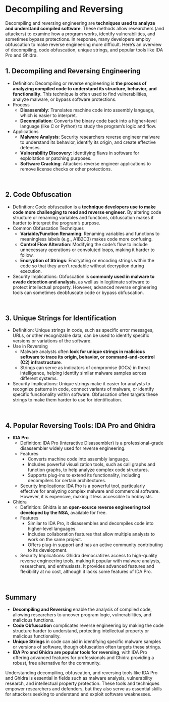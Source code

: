 <br>

# Decompiling and Reversing
Decompiling and reversing engineering are **techniques used to analyze and understand compiled software**. These methods allow researchers (and attackers) to examine how a program works, identify vulnerabilities, and sometimes bypass protections. In response, many developers employ obfuscation to make reverse engineering more difficult. Here’s an overview of decompiling, code obfuscation, unique strings, and popular tools like IDA Pro and Ghidra.

## 1. Decompiling and Reversing Engineering
  - Definition: Decompiling or reverse engineering is **the process of analyzing compiled code to understand its structure, behavior, and functionality**. This technique is often used to find vulnerabilities, analyze malware, or bypass software protections.
  - Process
    - **Disassembly**: Translates machine code into assembly language, which is easier to interpret.
    - **Decompilation**: Converts the binary code back into a higher-level language (like C or Python) to study the program’s logic and flow.
  - Applications
    - **Malware Analysis**: Security researchers reverse engineer malware to understand its behavior, identify its origin, and create effective defenses.
    - **Vulnerability Discovery**: Identifying flaws in software for exploitation or patching purposes.
    - **Software Cracking**: Attackers reverse engineer applications to remove license checks or other protections.  
<br>

## 2. Code Obfuscation
  - Definition: Code obfuscation is a **technique developers use to make code more challenging to read and reverse engineer**. By altering code structure or renaming variables and functions, obfuscation makes it harder to interpret the program’s purpose.
  - Common Obfuscation Techniques
    - **Variable/Function Renaming**: Renaming variables and functions to meaningless labels (e.g., A1B2C3) makes code more confusing.
    - **Control Flow Alteration**: Modifying the code’s flow to include unnecessary operations or convoluted loops, making it harder to follow.
    - **Encryption of Strings**: Encrypting or encoding strings within the code so that they aren’t readable without decryption during execution.
  - Security Implications: Obfuscation is **commonly used in malware to evade detection and analysis**, as well as in legitimate software to protect intellectual property. However, advanced reverse engineering tools can sometimes deobfuscate code or bypass obfuscation.  
<br>

## 3. Unique Strings for Identification
  - Definition: Unique strings in code, such as specific error messages, URLs, or other recognizable data, can be used to identify specific versions or variations of the software.
  - Use in Reversing
    - Malware analysts often **look for unique strings in malicious software to trace its origin, behavior, or command-and-control (C2) infrastructure**.
    - Strings can serve as indicators of compromise (IOCs) in threat intelligence, helping identify similar malware samples across different systems.
  - Security Implications: Unique strings make it easier for analysts to recognize patterns in code, connect variants of malware, or identify specific functionality within software. Obfuscation often targets these strings to make them harder to use for identification.  
<br>

## 4. Popular Reversing Tools: IDA Pro and Ghidra
  - **IDA Pro**
    - Definition: IDA Pro (Interactive Disassembler) is a professional-grade disassembler widely used for reverse engineering.
    - Features
      - Converts machine code into assembly language.
      - Includes powerful visualization tools, such as call graphs and function graphs, to help analyze complex code structures.
      - Supports plug-ins to extend its functionality, including decompilers for certain architectures.
    - Security Implications: IDA Pro is a powerful tool, particularly effective for analyzing complex malware and commercial software. However, it is expensive, making it less accessible to hobbyists.
  - Ghidra
    - Definition: Ghidra is an **open-source reverse engineering tool developed by the NSA**, available for free.
    - Features
      - Similar to IDA Pro, it disassembles and decompiles code into higher-level languages.
      - Includes collaboration features that allow multiple analysts to work on the same project.
      - Offers plug-in support and has an active community contributing to its development.
    - Security Implications: Ghidra democratizes access to high-quality reverse engineering tools, making it popular with malware analysts, researchers, and enthusiasts. It provides advanced features and flexibility at no cost, although it lacks some features of IDA Pro.  
<br>

## Summary
  - **Decompiling and Reversing** enable the analysis of compiled code, allowing researchers to uncover program logic, vulnerabilities, and malicious functions.
  - **Code Obfuscation** complicates reverse engineering by making the code structure harder to understand, protecting intellectual property or malicious functionality.
  - **Unique Strings** in code can aid in identifying specific malware samples or versions of software, though obfuscation often targets these strings.
  - **IDA Pro and Ghidra are popular tools for reversing**, with IDA Pro offering advanced features for professionals and Ghidra providing a robust, free alternative for the community.

Understanding decompiling, obfuscation, and reversing tools like IDA Pro and Ghidra is essential in fields such as malware analysis, vulnerability research, and intellectual property protection. These tools and techniques empower researchers and defenders, but they also serve as essential skills for attackers seeking to understand and exploit software weaknesses.  
<br>